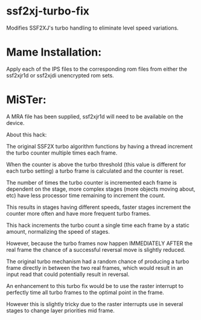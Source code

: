 # ssf2xj-turbo-fix

Modifies SSF2XJ's turbo handling to eliminate level speed variations.


# Mame Installation:
 Apply each of the IPS files to the corresponding rom files from either the ssf2xjr1d or ssf2xjdi unencrypted rom sets.

 
# MiSTer:
  A MRA file has been supplied, ssf2xjr1d will need to be available on the device.


About this hack:

  The original SSF2X turbo algorithm functions by having a thread increment the turbo counter multiple times each frame.
  
  When the counter is above the turbo threshold (this value is different for each turbo setting) a turbo frame is calculated and the counter is reset.
  
  The number of times the turbo counter is incremented each frame is dependent on the stage, more complex stages (more objects moving about, etc) have less processor time remaining to increment the count.
  
  This results in stages having different speeds, faster stages increment the counter more often and have more frequent turbo frames.
  
  This hack increments the turbo count a single time each frame by a static amount, normalizing the speed of stages.
  
  However, because the turbo frames now happen IMMEDIATELY AFTER the real frame the chance of a successful reversal move is slightly reduced.
  
  The original turbo mechanism had a random chance of producing a turbo frame directly in between the two real frames, which would result in an input read that could potentially result in reversal.
  
  An enhancement to this turbo fix would be to use the raster interrupt to perfectly time all turbo frames to the optimal point in the frame.

  However this is slightly tricky due to the raster interrupts use in several stages to change layer priorities mid frame.